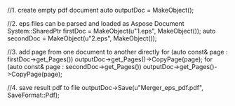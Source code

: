 
//1. create empty pdf document
auto outputDoc = MakeObject<Document>();

//2. eps files can be parsed and loaded as Aspose Document
System::SharedPtr<Document> firstDoc = MakeObject<Document>(u"1.eps", MakeObject<PsLoadOptions>());
auto secondDoc = MakeObject<Document>(u"2.eps", MakeObject<PsLoadOptions>());

//3. add page from one document to another directly
for (auto const& page : firstDoc->get_Pages())
	outputDoc->get_Pages()->CopyPage(page);
for (auto const& page : secondDoc->get_Pages())
	outputDoc->get_Pages()->CopyPage(page);

//4. save result pdf to file
outputDoc->Save(u"Merger_eps_pdf.pdf", SaveFormat::Pdf);
